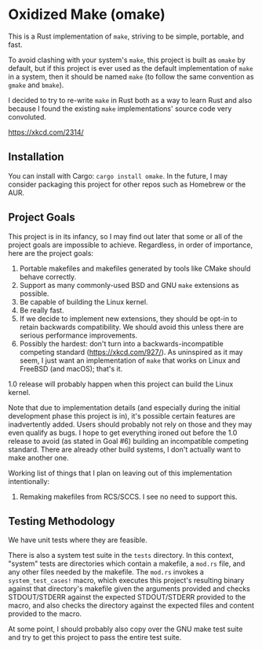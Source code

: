 # Oxidized Make (omake)

This is a Rust implementation of `make`, striving to be simple, portable, and fast.

To avoid clashing with your system's `make`, this project is built as `omake` by default, but if
this project is ever used as the default implementation of `make` in a system, then it should be
named `make` (to follow the same convention as `gmake` and `bmake`).

I decided to try to re-write `make` in Rust both as a way to learn Rust and also because I found the
existing `make` implementations' source code very convoluted.

https://xkcd.com/2314/

## Installation

You can install with Cargo: `cargo install omake`. In the future, I may consider packaging this
project for other repos such as Homebrew or the AUR.

## Project Goals

This project is in its infancy, so I may find out later that some or all of the project goals are
impossible to achieve. Regardless, in order of importance, here are the project goals:

1. Portable makefiles and makefiles generated by tools like CMake should behave correctly.
2. Support as many commonly-used BSD and GNU `make` extensions as possible.
3. Be capable of building the Linux kernel.
4. Be really fast.
5. If we decide to implement new extensions, they should be opt-in to retain backwards
   compatibility. We should avoid this unless there are serious performance improvements.
6. Possibly the hardest: don't turn into a backwards-incompatible competing standard
   (https://xkcd.com/927/). As uninspired as it may seem, I just want an implementation of `make`
   that works on Linux and FreeBSD (and macOS); that's it.

1.0 release will probably happen when this project can build the Linux kernel.

Note that due to implementation details (and especially during the initial development phase this
project is in), it's possible certain features are inadvertently added. Users should probably not
rely on those and they may even qualify as bugs. I hope to get everything ironed out before the 1.0
release to avoid (as stated in Goal #6) building an incompatible competing standard. There are
already other build systems, I don't actually want to make another one.

Working list of things that I plan on leaving out of this implementation intentionally:
1. Remaking makefiles from RCS/SCCS. I see no need to support this.

## Testing Methodology

We have unit tests where they are feasible.

There is also a system test suite in the `tests` directory. In this context, "system" tests are
directories which contain a makefile, a `mod.rs` file, and any other files needed by the makefile.
The `mod.rs` invokes a `system_test_cases!` macro, which executes this project's resulting binary
against that directory's makefile given the arguments provided and checks STDOUT/STDERR against the
expected STDOUT/STDERR provided to the macro, and also checks the directory against the expected
files and content provided to the macro.

At some point, I should probably also copy over the GNU make test suite and try to get this project
to pass the entire test suite.
